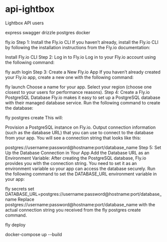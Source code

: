 # api-ightbox
Lightbox API users

express
swagger
drizzle
postgres
docker

fly.io
Step 1: Install the Fly.io CLI
If you haven’t already, install the Fly.io CLI by following the installation instructions from the Fly.io documentation:

Install Fly.io CLI
Step 2: Log in to Fly.io
Log in to your Fly.io account using the following command:

fly auth login
Step 3: Create a New Fly.io App
If you haven’t already created your Fly.io app, create a new one with the following command:

fly launch
Choose a name for your app.
Select your region (choose one closest to your users for performance reasons).
Step 4: Create a Fly.io PostgreSQL Database
Fly.io makes it easy to set up a PostgreSQL database with their managed database service. Run the following command to create the database:

fly postgres create
This will:

Provision a PostgreSQL instance on Fly.io.
Output connection information (such as the database URL) that you can use to connect to the database from your app.
You will see a connection string that looks like this:

postgres://username:password@hostname:port/database_name
Step 5: Set Up the Database Connection in Your App
Add the Database URL as an Environment Variable: After creating the PostgreSQL database, Fly.io provides you with the connection string. You need to set it as an environment variable so your app can access the database securely.
Run the following command to set the DATABASE_URL environment variable in your app:

fly secrets set DATABASE_URL=postgres://username:password@hostname:port/database_name
Replace postgres://username:password@hostname:port/database_name with the actual connection string you received from the fly postgres create command.

fly deploy

 docker-compose up --build